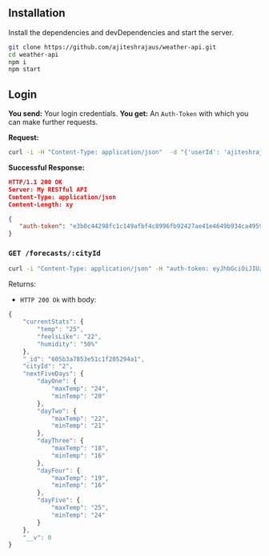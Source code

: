 ## Installation

Install the dependencies and devDependencies and start the server.

```sh
git clone https://github.com/ajiteshrajaus/weather-api.git
cd weather-api
npm i
npm start
```
## Login
**You send:**  Your  login credentials.
**You get:** An `Auth-Token` with which you can make further requests.

**Request:**
```bash
curl -i -H "Content-Type: application/json"  -d "{'userId': 'ajiteshraj'} http://localhost:3000/login
``` 

**Successful Response:**
```json
HTTP/1.1 200 OK
Server: My RESTful API
Content-Type: application/json
Content-Length: xy

{
   "auth-token": "e3b0c44298fc1c149afbf4c8996fb92427ae41e4649b934ca495991b7852b855"
}
```

### `GET /forecasts/:cityId`
```bash
curl -i "Content-Type: application/json" -H "auth-token: eyJhbGciOiJIUzI1NiIsInR5cCI6IkpXVCJ9.eyJfaWQiOiJhaml0ZXNocmFqIiwiaWF0IjoxNjE2NTk1MjgxfQ.u0WA7H2ATMfFib2fn4L37SvZHAJuS3ljpwJDPOmpY2E" http://localhost:3000/forecasts/2
``` 

Returns:

* `HTTP 200 Ok` with body:
```js
{
    "currentStats": {
        "temp": "25",
        "feelsLike": "22",
        "humidity": "50%"
    },
    "_id": "605b3a7853e51c1f205294a1",
    "cityId": "2",
    "nextFiveDays": {
        "dayOne": {
            "maxTemp": "24",
            "minTemp": "20"
        },
        "dayTwo": {
            "maxTemp": "22",
            "minTemp": "21"
        },
        "dayThree": {
            "maxTemp": "18",
            "minTemp": "16"
        },
        "dayFour": {
            "maxTemp": "19",
            "minTemp": "16"
        },
        "dayFive": {
            "maxTemp": "25",
            "minTemp": "24"
        }
    },
    "__v": 0
}
```

